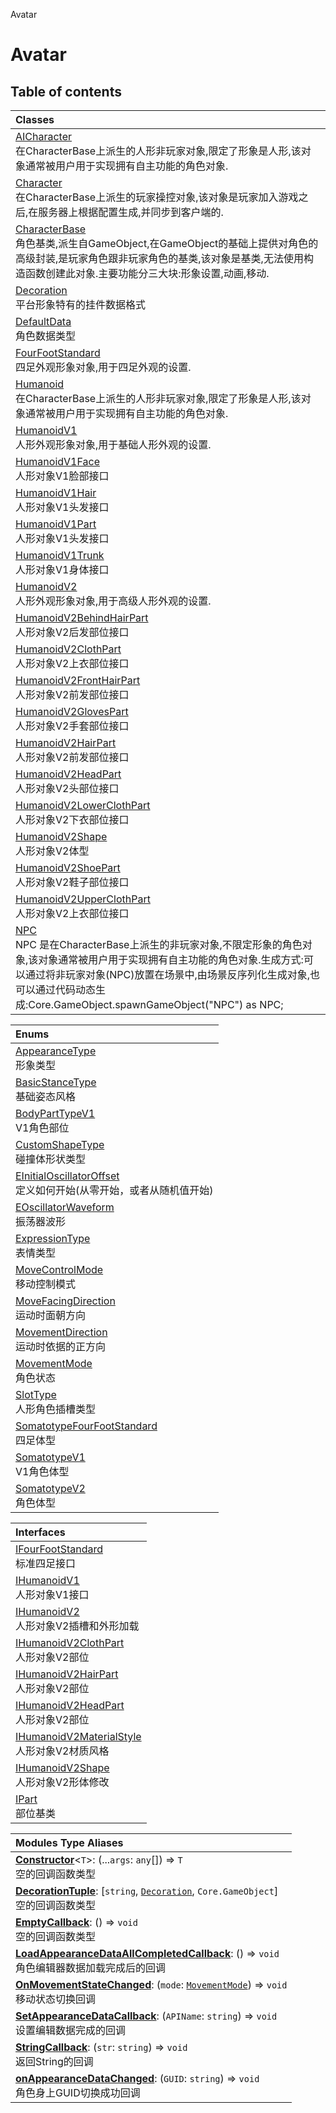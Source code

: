 Avatar

# Avatar <Badge type="tip" text="Groups" /> <Score text="Avatar" />

## Table of contents
| Classes |
| :-----|
| [AICharacter](../classes/Gameplay.AICharacter.md) <br> 在CharacterBase上派生的人形非玩家对象,限定了形象是人形,该对象通常被用户用于实现拥有自主功能的角色对象. |
| [Character](../classes/Gameplay.Character.md) <br> 在CharacterBase上派生的玩家操控对象,该对象是玩家加入游戏之后,在服务器上根据配置生成,并同步到客户端的. |
| [CharacterBase](../classes/Gameplay.CharacterBase.md) <br> 角色基类,派生自GameObject,在GameObject的基础上提供对角色的高级封装,是玩家角色跟非玩家角色的基类,该对象是基类,无法使用构造函数创建此对象.主要功能分三大块:形象设置,动画,移动. |
| [Decoration](../classes/Gameplay.Decoration.md) <br> 平台形象特有的挂件数据格式 |
| [DefaultData](../classes/Gameplay.DefaultData.md) <br> 角色数据类型 |
| [FourFootStandard](../classes/Gameplay.FourFootStandard.md) <br> 四足外观形象对象,用于四足外观的设置. |
| [Humanoid](../classes/Gameplay.Humanoid.md) <br> 在CharacterBase上派生的人形非玩家对象,限定了形象是人形,该对象通常被用户用于实现拥有自主功能的角色对象. |
| [HumanoidV1](../classes/Gameplay.HumanoidV1.md) <br> 人形外观形象对象,用于基础人形外观的设置. |
| [HumanoidV1Face](../classes/Gameplay.HumanoidV1Face.md) <br> 人形对象V1脸部接口 |
| [HumanoidV1Hair](../classes/Gameplay.HumanoidV1Hair.md) <br> 人形对象V1头发接口 |
| [HumanoidV1Part](../classes/Gameplay.HumanoidV1Part.md) <br> 人形对象V1头发接口 |
| [HumanoidV1Trunk](../classes/Gameplay.HumanoidV1Trunk.md) <br> 人形对象V1身体接口 |
| [HumanoidV2](../classes/Gameplay.HumanoidV2.md) <br> 人形外观形象对象,用于高级人形外观的设置. |
| [HumanoidV2BehindHairPart](../classes/Gameplay.HumanoidV2BehindHairPart.md) <br> 人形对象V2后发部位接口 |
| [HumanoidV2ClothPart](../classes/Gameplay.HumanoidV2ClothPart.md) <br> 人形对象V2上衣部位接口 |
| [HumanoidV2FrontHairPart](../classes/Gameplay.HumanoidV2FrontHairPart.md) <br> 人形对象V2前发部位接口 |
| [HumanoidV2GlovesPart](../classes/Gameplay.HumanoidV2GlovesPart.md) <br> 人形对象V2手套部位接口 |
| [HumanoidV2HairPart](../classes/Gameplay.HumanoidV2HairPart.md) <br> 人形对象V2前发部位接口 |
| [HumanoidV2HeadPart](../classes/Gameplay.HumanoidV2HeadPart.md) <br> 人形对象V2头部位接口 |
| [HumanoidV2LowerClothPart](../classes/Gameplay.HumanoidV2LowerClothPart.md) <br> 人形对象V2下衣部位接口 |
| [HumanoidV2Shape](../classes/Gameplay.HumanoidV2Shape.md) <br> 人形对象V2体型 |
| [HumanoidV2ShoePart](../classes/Gameplay.HumanoidV2ShoePart.md) <br> 人形对象V2鞋子部位接口 |
| [HumanoidV2UpperClothPart](../classes/Gameplay.HumanoidV2UpperClothPart.md) <br> 人形对象V2上衣部位接口 |
| [NPC](../classes/Gameplay.NPC.md) <br> NPC 是在CharacterBase上派生的非玩家对象,不限定形象的角色对象,该对象通常被用户用于实现拥有自主功能的角色对象.生成方式:可以通过将非玩家对象(NPC)放置在场景中,由场景反序列化生成对象,也可以通过代码动态生成:Core.GameObject.spawnGameObject("NPC") as NPC; |


| Enums |
| :-----|
| [AppearanceType](../enums/Gameplay.AppearanceType.md) <br> 形象类型 |
| [BasicStanceType](../enums/Gameplay.BasicStanceType.md) <br> 基础姿态风格 |
| [BodyPartTypeV1](../enums/Gameplay.BodyPartTypeV1.md) <br> V1角色部位 |
| [CustomShapeType](../enums/Gameplay.CustomShapeType.md) <br> 碰撞体形状类型 |
| [EInitialOscillatorOffset](../enums/Gameplay.EInitialOscillatorOffset.md) <br> 定义如何开始(从零开始，或者从随机值开始) |
| [EOscillatorWaveform](../enums/Gameplay.EOscillatorWaveform.md) <br> 振荡器波形 |
| [ExpressionType](../enums/Gameplay.ExpressionType.md) <br> 表情类型 |
| [MoveControlMode](../enums/Gameplay.MoveControlMode.md) <br> 移动控制模式 |
| [MoveFacingDirection](../enums/Gameplay.MoveFacingDirection.md) <br> 运动时面朝方向 |
| [MovementDirection](../enums/Gameplay.MovementDirection.md) <br> 运动时依据的正方向 |
| [MovementMode](../enums/Gameplay.MovementMode.md) <br> 角色状态 |
| [SlotType](../enums/Gameplay.SlotType.md) <br> 人形角色插槽类型 |
| [SomatotypeFourFootStandard](../enums/Gameplay.SomatotypeFourFootStandard.md) <br> 四足体型 |
| [SomatotypeV1](../enums/Gameplay.SomatotypeV1.md) <br> V1角色体型 |
| [SomatotypeV2](../enums/Gameplay.SomatotypeV2.md) <br> 角色体型 |


| Interfaces |
| :-----|
| [IFourFootStandard](../interfaces/Gameplay.IFourFootStandard.md) <br> 标准四足接口 |
| [IHumanoidV1](../interfaces/Gameplay.IHumanoidV1.md) <br> 人形对象V1接口 |
| [IHumanoidV2](../interfaces/Gameplay.IHumanoidV2.md) <br> 人形对象V2插槽和外形加载 |
| [IHumanoidV2ClothPart](../interfaces/Gameplay.IHumanoidV2ClothPart.md) <br> 人形对象V2部位 |
| [IHumanoidV2HairPart](../interfaces/Gameplay.IHumanoidV2HairPart.md) <br> 人形对象V2部位 |
| [IHumanoidV2HeadPart](../interfaces/Gameplay.IHumanoidV2HeadPart.md) <br> 人形对象V2部位 |
| [IHumanoidV2MaterialStyle](../interfaces/Gameplay.IHumanoidV2MaterialStyle.md) <br> 人形对象V2材质风格 |
| [IHumanoidV2Shape](../interfaces/Gameplay.IHumanoidV2Shape.md) <br> 人形对象V2形体修改 |
| [IPart](../interfaces/Gameplay.IPart.md) <br> 部位基类 |


| Modules Type Aliases |
| :-----|
| **[Constructor](../modules/Gameplay.Gameplay.md#constructor)**<`T`\>: (...`args`: `any`[]) => `T` <br> 空的回调函数类型|
| **[DecorationTuple](../modules/Gameplay.Gameplay.md#decorationtuple)**: [`string`, [`Decoration`](../classes/Gameplay.Gameplay.Decoration.md), `Core.GameObject`] <br> 空的回调函数类型|
| **[EmptyCallback](../modules/Gameplay.Gameplay.md#emptycallback)**: () => `void` <br> 空的回调函数类型|
| **[LoadAppearanceDataAllCompletedCallback](../modules/Gameplay.Gameplay.md#loadappearancedataallcompletedcallback)**: () => `void` <br> 角色编辑器数据加载完成后的回调|
| **[OnMovementStateChanged](../modules/Gameplay.Gameplay.md#onmovementstatechanged)**: (`mode`: [`MovementMode`](../enums/Gameplay.Gameplay.MovementMode.md)) => `void` <br> 移动状态切换回调|
| **[SetAppearanceDataCallback](../modules/Gameplay.Gameplay.md#setappearancedatacallback)**: (`APIName`: `string`) => `void` <br> 设置编辑数据完成的回调|
| **[StringCallback](../modules/Gameplay.Gameplay.md#stringcallback)**: (`str`: `string`) => `void` <br> 返回String的回调|
| **[onAppearanceDataChanged](../modules/Gameplay.Gameplay.md#onappearancedatachanged)**: (`GUID`: `string`) => `void` <br> 角色身上GUID切换成功回调|

